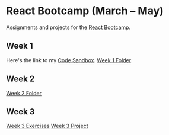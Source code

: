 # React Bootcamp (March – May)

Assignments and projects for the [React Bootcamp](https://javascriptforwp.com/bootcamp/react/).

## Week 1

Here's the link to my [Code Sandbox](https://codesandbox.io/s/jsforwp-react-bootcamp-week-1-pxlws).
[Week 1 Folder](https://github.com/khleomix/jsforwp-react-bootcamp/tree/master/week-1)

## Week 2

[Week 2 Folder](https://github.com/khleomix/jsforwp-react-bootcamp/tree/master/week-2)

## Week 3

[Week 3 Exercises](https://github.com/khleomix/jsforwp-react-bootcamp/tree/master/week-3/exercises)
[Week 3 Project](https://github.com/khleomix/jsforwp-react-bootcamp/tree/master/week-3/project)
